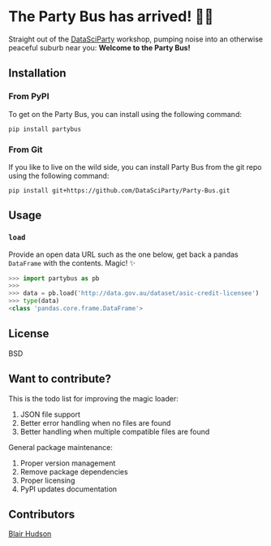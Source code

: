 # The Party Bus has arrived! 🎉🚌
Straight out of the [DataSciParty](http://DataSciParty.github.io) workshop, pumping noise into an otherwise peaceful suburb near you: **Welcome to the Party Bus!**

## Installation

### From PyPI

To get on the Party Bus, you can install using the following command:

	pip install partybus

### From Git

If you like to live on the wild side, you can install Party Bus from the git repo using the following command:

	pip install git+https://github.com/DataSciParty/Party-Bus.git

## Usage

### `load`

Provide an open data URL such as the one below, get back a pandas `DataFrame` with the contents. Magic! ✨

```python
>>> import partybus as pb
>>>
>>> data = pb.load('http://data.gov.au/dataset/asic-credit-licensee')
>>> type(data)
<class 'pandas.core.frame.DataFrame'>
```

## License

BSD

## Want to contribute?

This is the todo list for improving the magic loader:

1. JSON file support
2. Better error handling when no files are found
3. Better handling when multiple compatible files are found

General package maintenance:

1. Proper version management
2. Remove package dependencies
3. Proper licensing
4. PyPI updates documentation

## Contributors

[Blair Hudson](http://github.com/blairhudson)